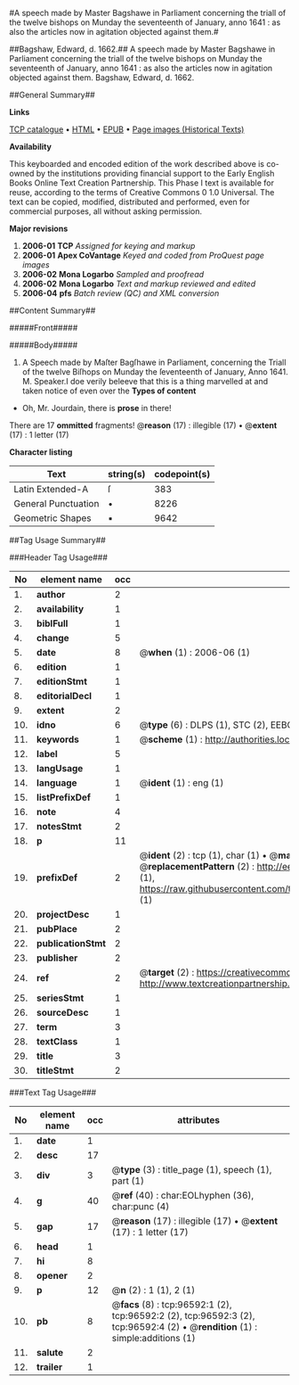 #A speech made by Master Bagshawe in Parliament concerning the triall of the twelve bishops on Munday the seventeenth of January, anno 1641 : as also the articles now in agitation objected against them.#

##Bagshaw, Edward, d. 1662.##
A speech made by Master Bagshawe in Parliament concerning the triall of the twelve bishops on Munday the seventeenth of January, anno 1641 : as also the articles now in agitation objected against them.
Bagshaw, Edward, d. 1662.

##General Summary##

**Links**

[TCP catalogue](http://www.ota.ox.ac.uk/tcp/)  • 
[HTML](http://tei.it.ox.ac.uk/tcp/Texts-HTML/free/A29/A29006.html)  • 
[EPUB](http://tei.it.ox.ac.uk/tcp/Texts-EPUB/free/A29/A29006.epub) • 
[Page images (Historical Texts)](https://data.historicaltexts.jisc.ac.uk/view?pubId=eebo-13017807e&pageId=eebo-13017807e-96592-1)

**Availability**

This keyboarded and encoded edition of the
	       work described above is co-owned by the institutions
	       providing financial support to the Early English Books
	       Online Text Creation Partnership. This Phase I text is
	       available for reuse, according to the terms of Creative
	       Commons 0 1.0 Universal. The text can be copied,
	       modified, distributed and performed, even for
	       commercial purposes, all without asking permission.

**Major revisions**

1. __2006-01__ __TCP__ *Assigned for keying and markup*
1. __2006-01__ __Apex CoVantage__ *Keyed and coded from ProQuest page images*
1. __2006-02__ __Mona Logarbo__ *Sampled and proofread*
1. __2006-02__ __Mona Logarbo__ *Text and markup reviewed and edited*
1. __2006-04__ __pfs__ *Batch review (QC) and XML conversion*

##Content Summary##

#####Front#####

#####Body#####

1. A Speech made by Maſter Bagſhawe in Parliament, concerning the Triall of the twelve Biſhops on Munday the ſeventeenth of January, Anno 1641.
M. Speaker.I doe verily beleeve that this is a thing marvelled at and taken notice of even over the 
**Types of content**

  * Oh, Mr. Jourdain, there is **prose** in there!

There are 17 **ommitted** fragments! 
 @__reason__ (17) : illegible (17)  •  @__extent__ (17) : 1 letter (17)

**Character listing**


|Text|string(s)|codepoint(s)|
|---|---|---|
|Latin Extended-A|ſ|383|
|General Punctuation|•|8226|
|Geometric Shapes|▪|9642|

##Tag Usage Summary##

###Header Tag Usage###

|No|element name|occ|attributes|
|---|---|---|---|
|1.|__author__|2||
|2.|__availability__|1||
|3.|__biblFull__|1||
|4.|__change__|5||
|5.|__date__|8| @__when__ (1) : 2006-06 (1)|
|6.|__edition__|1||
|7.|__editionStmt__|1||
|8.|__editorialDecl__|1||
|9.|__extent__|2||
|10.|__idno__|6| @__type__ (6) : DLPS (1), STC (2), EEBO-CITATION (1), OCLC (1), VID (1)|
|11.|__keywords__|1| @__scheme__ (1) : http://authorities.loc.gov/ (1)|
|12.|__label__|5||
|13.|__langUsage__|1||
|14.|__language__|1| @__ident__ (1) : eng (1)|
|15.|__listPrefixDef__|1||
|16.|__note__|4||
|17.|__notesStmt__|2||
|18.|__p__|11||
|19.|__prefixDef__|2| @__ident__ (2) : tcp (1), char (1)  •  @__matchPattern__ (2) : ([0-9\-]+):([0-9IVX]+) (1), (.+) (1)  •  @__replacementPattern__ (2) : http://eebo.chadwyck.com/downloadtiff?vid=$1&page=$2 (1), https://raw.githubusercontent.com/textcreationpartnership/Texts/master/tcpchars.xml#$1 (1)|
|20.|__projectDesc__|1||
|21.|__pubPlace__|2||
|22.|__publicationStmt__|2||
|23.|__publisher__|2||
|24.|__ref__|2| @__target__ (2) : https://creativecommons.org/publicdomain/zero/1.0/ (1), http://www.textcreationpartnership.org/docs/. (1)|
|25.|__seriesStmt__|1||
|26.|__sourceDesc__|1||
|27.|__term__|3||
|28.|__textClass__|1||
|29.|__title__|3||
|30.|__titleStmt__|2||


###Text Tag Usage###

|No|element name|occ|attributes|
|---|---|---|---|
|1.|__date__|1||
|2.|__desc__|17||
|3.|__div__|3| @__type__ (3) : title_page (1), speech (1), part (1)|
|4.|__g__|40| @__ref__ (40) : char:EOLhyphen (36), char:punc (4)|
|5.|__gap__|17| @__reason__ (17) : illegible (17)  •  @__extent__ (17) : 1 letter (17)|
|6.|__head__|1||
|7.|__hi__|8||
|8.|__opener__|2||
|9.|__p__|12| @__n__ (2) : 1 (1), 2 (1)|
|10.|__pb__|8| @__facs__ (8) : tcp:96592:1 (2), tcp:96592:2 (2), tcp:96592:3 (2), tcp:96592:4 (2)  •  @__rendition__ (1) : simple:additions (1)|
|11.|__salute__|2||
|12.|__trailer__|1||

